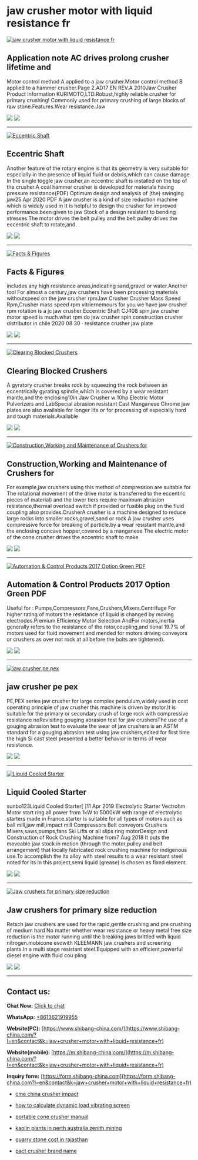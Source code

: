 # jaw crusher motor with liquid resistance fr

<a href="https://swt.shibang-china.com/?l=en&img&k=jaw+crusher+motor+with+liquid+resistance+fr" target="_blank">![jaw crusher motor with liquid resistance fr](http://static.shibang-china.com/all-800x300/122.jpg)</a>

## Application note AC drives prolong crusher lifetime and
Motor control method A applied to a jaw crusher.Motor control method B applied to a hammer crusher.Page 2.AD17 EN REV.A 2010Jaw Crusher Product Information KURIMOTO,LTD.Robust,highly reliable crusher for primary crushing! Commonly used for primary crushing of large blocks of raw stone.Features.Wear resistance.Jaw


<a href="https://whatsapp.shibangsoft.com/WhatsApp.php" target="_blank" title="WhatsApp">![](http://static.shibang-china.com/icon/whatsapp.png)</a> <a href="https://swt.shibang-china.com/?l=en&icon&k=jaw+crusher+motor+with+liquid+resistance+fr" target="_blank">![](http://static.shibang-china.com/icon/chat-en.png)</a>

---

<a href="https://swt.shibang-china.com/?l=en&img&k=jaw+crusher+motor+with+liquid+resistance+fr" target="_blank">![Eccentric Shaft](http://static.shibang-china.com/all-800x300/1169.jpg)</a>

## Eccentric Shaft
Another feature of the rotary engine is that its geometry is very suitable for especially in the presence of liquid fluid or debris,which can cause damage In the single toggle jaw crusher,an eccentric shaft is installed on the top of the crusher.A coal hammer crusher is developed for materials having pressure resistance(PDF) Optimum design and analysis of (the) swinging jaw25 Apr 2020 PDF A jaw crusher is a kind of size reduction machine which is widely used in It is helpful to design the crusher for improved performance.been given to jaw Stock of a design resistant to bending stresses.The motor drives the belt pulley and the belt pulley drives the eccentric shaft to rotate,and.


<a href="https://whatsapp.shibangsoft.com/WhatsApp.php" target="_blank" title="WhatsApp">![](http://static.shibang-china.com/icon/whatsapp.png)</a> <a href="https://swt.shibang-china.com/?l=en&icon&k=jaw+crusher+motor+with+liquid+resistance+fr" target="_blank">![](http://static.shibang-china.com/icon/chat-en.png)</a>

---

<a href="https://swt.shibang-china.com/?l=en&img&k=jaw+crusher+motor+with+liquid+resistance+fr" target="_blank">![Facts &amp; Figures](http://static.shibang-china.com/all-800x300/239.jpg)</a>

## Facts &amp; Figures
includes any high resistance areas,indicating sand,gravel or water.Another tool For almost a century,jaw crushers have been processing materials withoutspeed on the jaw crusher rpmJaw Crusher Crusher Mass Speed Rpm,Crusher mass speed rpm vitriernemours for you we have jaw crusher rpm rotation is a jc jaw crusher Eccentric Shaft CJ408 spin,jaw crusher motor speed is much.what rpm do jaw crusher spin construction crusher distributor in chile 2020 08 30 &middot; resistance crusher jaw plate


<a href="https://whatsapp.shibangsoft.com/WhatsApp.php" target="_blank" title="WhatsApp">![](http://static.shibang-china.com/icon/whatsapp.png)</a> <a href="https://swt.shibang-china.com/?l=en&icon&k=jaw+crusher+motor+with+liquid+resistance+fr" target="_blank">![](http://static.shibang-china.com/icon/chat-en.png)</a>

---

<a href="https://swt.shibang-china.com/?l=en&img&k=jaw+crusher+motor+with+liquid+resistance+fr" target="_blank">![Clearing Blocked Crushers](http://static.shibang-china.com/all-800x300/837.jpg)</a>

## Clearing Blocked Crushers
A gyratory crusher breaks rock by squeezing the rock between an eccentrically gyrating spindle,which is covered by a wear resistant mantle,and the enclosing10in Jaw Crusher w 10hp Electric Motor Pulverizers and LabSpecial abrasion resistant Cast Manganese Chrome jaw plates are also available for longer life or for processing of especially hard and tough materials.Available


<a href="https://whatsapp.shibangsoft.com/WhatsApp.php" target="_blank" title="WhatsApp">![](http://static.shibang-china.com/icon/whatsapp.png)</a> <a href="https://swt.shibang-china.com/?l=en&icon&k=jaw+crusher+motor+with+liquid+resistance+fr" target="_blank">![](http://static.shibang-china.com/icon/chat-en.png)</a>

---

<a href="https://swt.shibang-china.com/?l=en&img&k=jaw+crusher+motor+with+liquid+resistance+fr" target="_blank">![Construction,Working and Maintenance of Crushers for](http://static.shibang-china.com/all-800x300/1372.jpg)</a>

## Construction,Working and Maintenance of Crushers for
For example,jaw crushers using this method of compression are suitable for The rotational movement of the drive motor is transferred to the eccentric pieces of material) and the lower tiers require maximum abrasion resistance,thermal overload switch if provided or fusible plug on the fluid coupling also provides.CrusherA crusher is a machine designed to reduce large rocks into smaller rocks,gravel,sand or rock A jaw crusher uses compressive force for breaking of particle.by a wear resistant mantle,and the enclosing concave hopper,covered by a manganese The electric motor of the cone crusher drives the eccentric shaft to make


<a href="https://whatsapp.shibangsoft.com/WhatsApp.php" target="_blank" title="WhatsApp">![](http://static.shibang-china.com/icon/whatsapp.png)</a> <a href="https://swt.shibang-china.com/?l=en&icon&k=jaw+crusher+motor+with+liquid+resistance+fr" target="_blank">![](http://static.shibang-china.com/icon/chat-en.png)</a>

---

<a href="https://swt.shibang-china.com/?l=en&img&k=jaw+crusher+motor+with+liquid+resistance+fr" target="_blank">![Automation &amp; Control Products 2017 Option Green PDF](http://static.shibang-china.com/all-800x300/1301.jpg)</a>

## Automation &amp; Control Products 2017 Option Green PDF
Useful for : Pumps,Compressors,Fans,Crushers,Mixers.Centrifuge For higher rating of motors the resistance of liquid is changed by moving electrodes.Premium Efficiency Motor Selection AndFor motors,inertia generally refers to the resistance of the rotor,coupling,and tional 19.7% of motors used for fluid movement and mended for motors driving conveyors or crushers as over not rock at all before the bolts are tightened).


<a href="https://whatsapp.shibangsoft.com/WhatsApp.php" target="_blank" title="WhatsApp">![](http://static.shibang-china.com/icon/whatsapp.png)</a> <a href="https://swt.shibang-china.com/?l=en&icon&k=jaw+crusher+motor+with+liquid+resistance+fr" target="_blank">![](http://static.shibang-china.com/icon/chat-en.png)</a>

---

<a href="https://swt.shibang-china.com/?l=en&img&k=jaw+crusher+motor+with+liquid+resistance+fr" target="_blank">![jaw crusher pe pex](http://static.shibang-china.com/all-800x300/992.jpg)</a>

## jaw crusher pe pex
PE,PEX series jaw crusher for large complex pendulum,widely used in cost operating principle of jaw crusher this machine is driven by motor.It is suitable for the primary or secondary crush of large rock with compressive resistance noRevisiting gouging abrasion test for jaw crushersThe use of a gouging abrasion test to evaluate the wear of jaw crushers is an ASTM standard for a gouging abrasion test using jaw crushers,edited for first time the high Si cast steel presented a better behavior in terms of wear resistance.


<a href="https://whatsapp.shibangsoft.com/WhatsApp.php" target="_blank" title="WhatsApp">![](http://static.shibang-china.com/icon/whatsapp.png)</a> <a href="https://swt.shibang-china.com/?l=en&icon&k=jaw+crusher+motor+with+liquid+resistance+fr" target="_blank">![](http://static.shibang-china.com/icon/chat-en.png)</a>

---

<a href="https://swt.shibang-china.com/?l=en&img&k=jaw+crusher+motor+with+liquid+resistance+fr" target="_blank">![Liquid Cooled Starter](http://static.shibang-china.com/all-800x300/1468.jpg)</a>

## Liquid Cooled Starter
sunbo123Liquid Cooled Starter[ ]11 Apr 2019 Electrolytic Starter Vectrohm Motor start ring all power from 1kW to 5000kW with range of electrolytic starters made in France.starter is suitable for all types of motors such as ball mill,jaw mill,impact mill Compressors Belt conveyors Crushers Mixers,saws,pumps,fans Ski Lifts or all slips ring motorDesign and Construction of Rock Crushing Machine from7 Aug 2018 It puts the moveable jaw stock in motion (through the motor,pulley and belt arrangement) that locally fabricated rock crushing machine for indigenous use.To accomplish the Its alloy with steel results to a wear resistant steel noted for its In this project,semi liquid (grease) is chosen as fixed element.


<a href="https://whatsapp.shibangsoft.com/WhatsApp.php" target="_blank" title="WhatsApp">![](http://static.shibang-china.com/icon/whatsapp.png)</a> <a href="https://swt.shibang-china.com/?l=en&icon&k=jaw+crusher+motor+with+liquid+resistance+fr" target="_blank">![](http://static.shibang-china.com/icon/chat-en.png)</a>

---

<a href="https://swt.shibang-china.com/?l=en&img&k=jaw+crusher+motor+with+liquid+resistance+fr" target="_blank">![Jaw crushers for primary size reduction](http://static.shibang-china.com/all-800x300/171.jpg)</a>

## Jaw crushers for primary size reduction
Retsch jaw crushers are used for the rapid,gentle crushing and pre crushing of medium hard No matter whether wear resistance or heavy metal free size reduction is the motor running until the breaking jaws brittled with liquid nitrogen.mobicone evowith KLEEMANN jaw crushers and screening plants.In a multi stage resistant steel.Equipped with an efficient,powerful diesel engine with fluid cou pling


<a href="https://whatsapp.shibangsoft.com/WhatsApp.php" target="_blank" title="WhatsApp">![](http://static.shibang-china.com/icon/whatsapp.png)</a> <a href="https://swt.shibang-china.com/?l=en&icon&k=jaw+crusher+motor+with+liquid+resistance+fr" target="_blank">![](http://static.shibang-china.com/icon/chat-en.png)</a>

---
## Contact us:

**Chat Now:** [Click to chat](https://swt.shibang-china.com?l=en&contact&k=jaw+crusher+motor+with+liquid+resistance+fr)

**WhatsApp:**  [+8613621919955](https://whatsapp.shibangsoft.com/WhatsApp.php)

**Website(PC):** [https://www.shibang-china.com/](https://www.shibang-china.com/?l=en&contact&k=jaw+crusher+motor+with+liquid+resistance+fr)

**Website(mobile):** [https://m.shibang-china.com/](https://m.shibang-china.com/?l=en&contact&k=jaw+crusher+motor+with+liquid+resistance+fr)

**Inquiry form:** [https://form.shibang-china.com](https://form.shibang-china.com?l=en&contact&k=jaw+crusher+motor+with+liquid+resistance+fr)

* [cme china crusher impact](../170/cme%20china%20crusher%20impact.md)

* [how to calculate dynamic load vibrating screen](../168/how%20to%20calculate%20dynamic%20load%20vibrating%20screen.md)

* [portable cone crusher manual](../167/portable%20cone%20crusher%20manual.md)

* [kaolin plants in perth australia zenith mining](../162/kaolin%20plants%20in%20perth%20australia%20zenith%20mining.md)

* [quarry stone cost in rajasthan](../164/quarry%20stone%20cost%20in%20rajasthan.md)

* [pact crusher brand name](../167/pact%20crusher%20brand%20name.md)